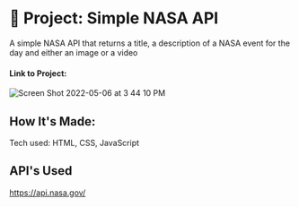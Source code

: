 # 🚀 Project: Simple NASA API

A simple NASA API that returns a title, a description of a NASA event for the day and either an image or a video

#### Link to Project: 

![Screen Shot 2022-05-06 at 3 44 10 PM](https://user-images.githubusercontent.com/101993328/167206914-fff684a0-d6b0-4330-939a-1259748cbe9d.png)

## How It's Made:
Tech used: HTML, CSS, JavaScript

## API's Used
https://api.nasa.gov/
